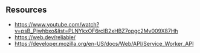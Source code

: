 ## Resources

- https://www.youtube.com/watch?v=psB_Pjwhbxo&list=PLNYkxOF6rcIB2xHBZ7opgc2Mv009X87Hh
- https://web.dev/reliable/
- https://developer.mozilla.org/en-US/docs/Web/API/Service_Worker_API

